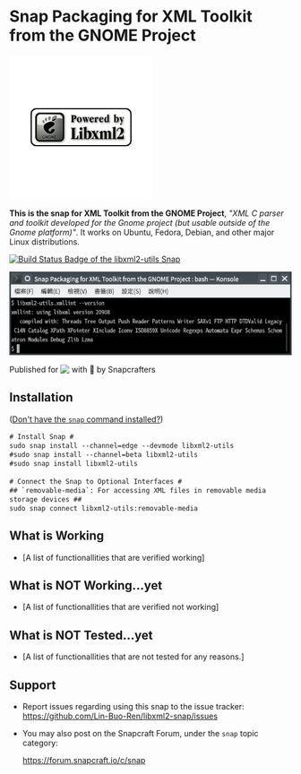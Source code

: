 # Snap Packaging for XML Toolkit from the GNOME Project

  ![Icon of [Project]](gui/icon.png "Icon of [Project]")


**This is the snap for XML Toolkit from the GNOME Project**, *"XML C parser and toolkit developed for the Gnome project (but usable outside of the Gnome platform)"*. It works on Ubuntu, Fedora, Debian, and other major Linux distributions.

[![Build Status Badge of the `libxml2-utils` Snap](https://build.snapcraft.io/badge/Lin-Buo-Ren/libxml2-snap.svg "Build Status of the `libxml2-utils` snap")](https://build.snapcraft.io/user/Lin-Buo-Ren/libxml2-snap)

![Screenshot of the Snapped Application](screenshots/xmllint-version.png "Screenshot of the Snapped Application")

Published for <img src="http://anything.codes/slack-emoji-for-techies/emoji/tux.png" align="top" width="24" /> with 💝 by Snapcrafters

## Installation
([Don't have the `snap` command installed?](https://snapcraft.io/docs/core/install))

    # Install Snap #
    sudo snap install --channel=edge --devmode libxml2-utils
    #sudo snap install --channel=beta libxml2-utils
    #sudo snap install libxml2-utils
    
    # Connect the Snap to Optional Interfaces #
    ## `removable-media`: For accessing XML files in removable media storage devices ##
    sudo snap connect libxml2-utils:removable-media

## What is Working

* [A list of functionallities that are verified working]

## What is NOT Working...yet 

* [A list of functionallities that are verified not working]

## What is NOT Tested...yet

* [A list of functionallities that are not tested for any reasons.]

## Support

* Report issues regarding using this snap to the issue tracker:  
  <https://github.com/Lin-Buo-Ren/libxml2-snap/issues>

* You may also post on the Snapcraft Forum, under the `snap` topic category:  

  <https://forum.snapcraft.io/c/snap>

